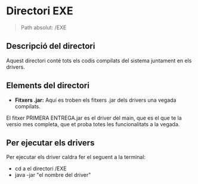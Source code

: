 # Directori EXE

> Path absolut: /EXE

## Descripció del directori
Aquest directori conté tots els codis compilats del sistema juntament en els drivers. 

## Elements del directori

- **Fitxers .jar:**
Aquí es troben els fitxers .jar dels drivers una vegada compilats.

El fitxer PRIMERA ENTREGA.jar es el driver del main, que es el que te la versio mes completa, que et proba totes les funcionalitats a la vegada.

## Per ejecutar els drivers
Per ejecutar els driver caldra fer el seguent a la terminal:
- cd a el directori /EXE
- java -jar "el nombre del driver"
